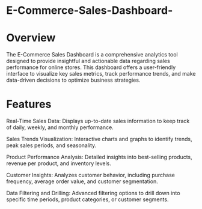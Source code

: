 # E-Commerce-Sales-Dashboard-
# Overview
The E-Commerce Sales Dashboard is a comprehensive analytics tool designed to provide insightful and actionable data regarding sales performance for online stores. This dashboard offers a user-friendly interface to visualize key sales metrics, track performance trends, and make data-driven decisions to optimize business strategies.
# Features
Real-Time Sales Data: Displays up-to-date sales information to keep track of daily, weekly, and monthly performance.

Sales Trends Visualization: Interactive charts and graphs to identify trends, peak sales periods, and seasonality.

Product Performance Analysis: Detailed insights into best-selling products, revenue per product, and inventory levels.

Customer Insights: Analyzes customer behavior, including purchase frequency, average order value, and customer segmentation.

Data Filtering and Drilling: Advanced filtering options to drill down into specific time periods, product categories, or customer segments.
